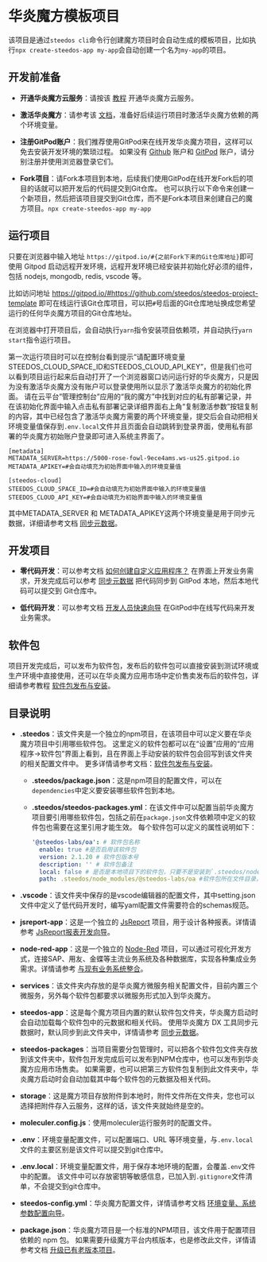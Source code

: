 # 华炎魔方模板项目

该项目是通过`steedos cli`命令行创建魔方项目时会自动生成的模板项目，比如执行`npx create-steedos-app my-app`会自动创建一个名为`my-app`的项目。

## 开发前准备

- **开通华炎魔方云服务**：请按该 [教程](https://www.steedos.cn/docs/deploy/deploy-cloud) 开通华炎魔方云服务。

- **激活华炎魔方**：请参考该 [文档](https://www.steedos.cn/docs/deploy/deploy-activate)，准备好后续运行项目时激活华炎魔方依赖的两个环境变量。

- **注册GitPod账户**：我们推荐使用GitPod来在线开发华炎魔方项目，这样可以免去安装开发环境的繁琐过程。
如果没有 [Github](https://github.com/) 账户和 [GitPod](https://gitpod.io/) 账户，请分别注册并使用浏览器登录它们。

- **Fork项目**：请Fork本项目到本地，后续我们使用GitPod在线开发Fork后的项目的话就可以把开发后的代码提交到Git仓库。
也可以执行以下命令来创建一个新项目，然后把该项目提交到Git仓库，而不是Fork本项目来创建自己的魔方项目。```npx create-steedos-app my-app```

## 运行项目

只要在浏览器中输入地址 `https://gitpod.io/#{之前Fork下来的Git仓库地址}`即可使用 Gitpod 启动远程开发环境，远程开发环境已经安装并初始化好必须的组件，包括 nodejs, mongodb, redis, vscode 等。

比如访问地址 <https://gitpod.io/#https://github.com/steedos/steedos-project-template> 即可在线运行该Git仓库项目，可以把`#`号后面的Git仓库地址换成您希望运行的任何华炎魔方项目的Git仓库地址。

在浏览器中打开项目后，会自动执行`yarn`指令安装项目依赖项，并自动执行`yarn start`指令运行项目。

第一次运行项目时可以在控制台看到提示“请配置环境变量STEEDOS_CLOUD_SPACE_ID和STEEDOS_CLOUD_API_KEY”，但是我们也可以看到项目运行起来后自动打开了一个浏览器窗口访问运行好的华炎魔方，只是因为没有激活华炎魔方没有账户可以登录使用所以显示了激活华炎魔方的初始化界面。
请在云平台”管理控制台”应用的“我的魔方”中找到对应的私有部署记录，并在该初始化界面中输入点击私有部署记录详细界面右上角“复制激活参数”按钮复制的内容，其中已经包含了激活华炎魔方需要的两个环境变量，提交后会自动把相关环境变量值保存到`.env.local`文件并且页面会自动跳转到登录界面，使用私有部署的华炎魔方初始账户登录即可进入系统主界面了。
```
[metadata]
METADATA_SERVER=https://5000-rose-fowl-9ece4ams.ws-us25.gitpod.io
METADATA_APIKEY=#会自动填充为初始界面中输入的环境变量值

[steedos-cloud]
STEEDOS_CLOUD_SPACE_ID=#会自动填充为初始界面中输入的环境变量值
STEEDOS_CLOUD_API_KEY=#会自动填充为初始界面中输入的环境变量值
```
其中METADATA_SERVER 和 METADATA_APIKEY这两个环境变量是用于同步元数据，详细请参考文档 [同步元数据](https://beta.steedos.cn/docs/developer/getting-started#%E5%90%8C%E6%AD%A5%E5%85%83%E6%95%B0%E6%8D%AE)。

## 开发项目

- **零代码开发**：可以参考文档 [如何创建自定义应用程序？](https://www.steedos.cn/docs/admin/create_object) 在界面上开发业务需求，开发完成后可以参考 [同步元数据](https://www.steedos.cn/docs/developer/getting-started#%E5%90%8C%E6%AD%A5%E5%85%83%E6%95%B0%E6%8D%AE) 把代码同步到 GitPod 本地，然后本地代码可以提交到 Git仓库中。

- **低代码开发**：可以参考文档 [开发人员快速向导](https://www.steedos.cn/docs/developer/getting-started) 在GitPod中在线写代码来开发业务需求。

## 软件包

项目开发完成后，可以发布为软件包，发布后的软件包可以直接安装到测试环境或生产环境中直接使用，还可以在华炎魔方应用市场中定价售卖发布后的软件包，详细请参考教程 [软件包发布与安装](https://www.steedos.cn/docs/developer/package)。

## 目录说明

- **.steedos**：该文件夹是一个独立的npm项目，在该项目中可以定义要在华炎魔方项目中引用哪些软件包。
这里定义的软件包都可以在“设置”应用的“应用程序->软件包”界面上看到，且在界面上手动安装的软件包会回写到该文件夹的相关配置文件中。
更多详情请参考文档：[软件包发布与安装](https://www.steedos.cn/docs/developer/package)。

  - **.steedos/package.json**：这是npm项目的配置文件，可以在`dependencies`中定义要安装哪些软件包到本地。

  - **.steedos/steedos-packages.yml**：在该文件中可以配置当前华炎魔方项目要引用哪些软件包，包括之前在`package.json`文件依赖项中定义的软件包也需要在这里引用才能生效。
  每个软件包可以定义的属性说明如下：

    ```yml
    '@steedos-labs/oa': # 软件包名称
      enable: true #是否启用该软件包
      version: 2.1.20 # 软件包版本号
      description: '' # 软件包备注
      local: false # 是否是本地项目下的软件包，只要不是安装到`.steedos/node_modules`文件夹下的软件包都应该设置为true
      path: .steedos/node_modules/@steedos-labs/oa #软件包所在文件目录，所有软件包都必须在这里填写软件包所在硬盘目录
    ```

- **.vscode**：该文件夹中保存的是vscode编辑器的配置文件，其中setting.json文件中定义了低代码开发时，编写yaml配置文件需要符合的schemas规范。

- **jsreport-app**：这是一个独立的 [JsReport](https://jsreport.net/) 项目，用于设计各种报表。详情请参考 [JsReport报表开发向导](https://www.steedos.cn/docs/developer/jsreport)。

- **node-red-app**：这是一个独立的 [Node-Red](https://nodered.org/) 项目，可以通过可视化开发方式，连接SAP、用友、金蝶等主流业务系统及各种数据库，实现各种集成业务需求。详情请参考 [与现有业务系统整合](https://www.steedos.cn/docs/developer/node-red)。

- **services**：该文件夹内存放的是华炎魔方微服务相关配置文件，目前内置三个微服务，另外每个软件包都要求以微服务形式加入到华炎魔方。

- **steedos-app**：这是每个魔方项目内置的默认软件包文件夹，华炎魔方启动时会自动加载每个软件包中的元数据和相关代码。
使用华炎魔方 DX 工具同步元数据时，默认同步到此文件夹中，详情请参考 [同步元数据](https://www.steedos.cn/docs/developer/getting-started#%E5%90%8C%E6%AD%A5%E5%85%83%E6%95%B0%E6%8D%AE)。

- **steedos-packages**：当项目需要分包管理时，可以把各个软件包文件夹存放到该文件夹中，软件包开发完成后可以发布到NPM仓库中，也可以发布到华炎魔方应用市场售卖。
如果需要，也可以把第三方软件包复制到此文件夹中，华炎魔方启动时会自动加载其中每个软件包的元数据及相关代码。

- **storage**：这是魔方项目存放附件到本地时，附件文件所在文件夹，您也可以选择把附件存入云服务，这样的话，该文件夹就始终是空的。

- **moleculer.config.js**：使用moleculer运行服务时的配置文件。

- **.env**：环境变量配置文件，可以配置端口、URL 等环境变量，与`.env.local`文件的主要区别是该文件可以提交到git仓库中。

- **.env.local**：环境变量配置文件，用于保存本地环境的配置，会覆盖`.env`文件中的配置。
该文件中可以存放密钥等敏感信息，已加入到`.gitignore`文件清单，不会提交到git仓库中。

- **steedos-config.yml**：华炎魔方配置文件，详情请参考文档 [环境变量、系统参数配置向导](https://www.steedos.cn/docs/deploy/steedos-config)。

- **package.json**：华炎魔方项目是一个标准的NPM项目，该文件用于配置项目依赖的 npm 包。
如果需要升级魔方平台内核版本，也是修改此文件，详情请参考文档 [升级已有老版本项目](https://www.steedos.cn/docs/deploy/upgrade)。
